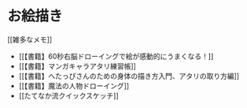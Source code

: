 # お絵描き

[[雑多なメモ]]

- [[【書籍】60秒右脳ドローイングで絵が感動的にうまくなる！]]
- [[【書籍】マンガキャラアタリ練習帳]]
- [[【書籍】へたっぴさんのための身体の描き方入門、アタリの取り方編]]
- [[【書籍】魔法の人物ドローイング]]
- [[たてなか流クイックスケッチ]]